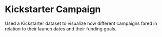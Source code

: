 # Kickstarter Campaign
Used a Kickstarter dataset to visualize how different campaigns fared in relation to their launch dates and their funding goals.
